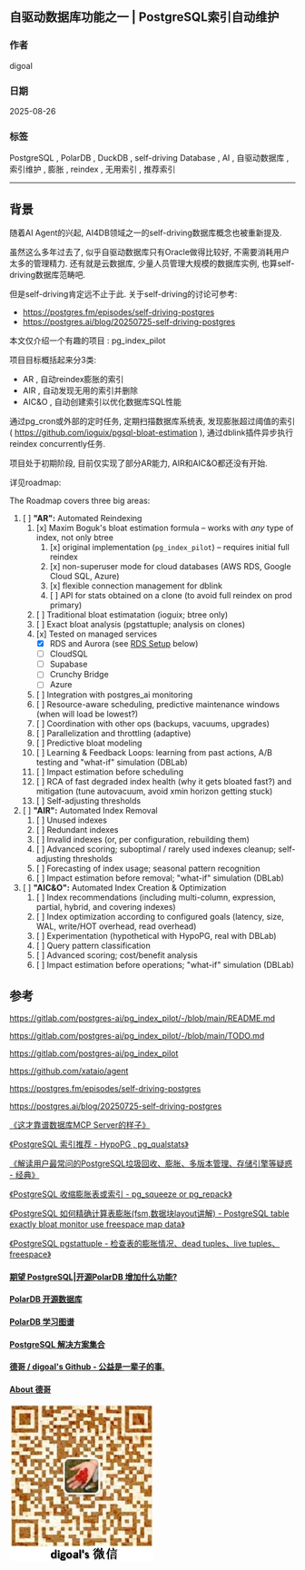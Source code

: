 ## 自驱动数据库功能之一 | PostgreSQL索引自动维护  
                    
### 作者                    
digoal                    
                    
### 日期                    
2025-08-26                    
                    
### 标签                    
PostgreSQL , PolarDB , DuckDB , self-driving Database , AI , 自驱动数据库 , 索引维护 , 膨胀 , reindex , 无用索引 , 推荐索引             
                    
----                    
                    
## 背景    
随着AI Agent的兴起, AI4DB领域之一的self-driving数据库概念也被重新提及.  
  
虽然这么多年过去了, 似乎自驱动数据库只有Oracle做得比较好, 不需要消耗用户太多的管理精力. 还有就是云数据库, 少量人员管理大规模的数据库实例, 也算self-driving数据库范畴吧.  
  
但是self-driving肯定远不止于此. 关于self-driving的讨论可参考:  
- https://postgres.fm/episodes/self-driving-postgres  
- https://postgres.ai/blog/20250725-self-driving-postgres  
  
本文仅介绍一个有趣的项目 : pg_index_pilot  
  
项目目标概括起来分3类:    
- AR , 自动reindex膨胀的索引  
- AIR , 自动发现无用的索引并删除  
- AIC&O , 自动创建索引以优化数据库SQL性能  
  
通过pg_cron或外部的定时任务, 定期扫描数据库系统表, 发现膨胀超过阈值的索引( https://github.com/ioguix/pgsql-bloat-estimation ), 通过dblink插件异步执行reindex concurrently任务.  
  
项目处于初期阶段, 目前仅实现了部分AR能力, AIR和AIC&O都还没有开始.  
  
详见roadmap:  
  
The Roadmap covers three big areas:  
  
1. [ ] **"AR":** Automated Reindexing  
    1. [x] Maxim Boguk's bloat estimation formula – works with *any* type of index, not only btree  
        1. [x] original implementation (`pg_index_pilot`) – requires initial full reindex  
        2. [x] non-superuser mode for cloud databases (AWS RDS, Google Cloud SQL, Azure)  
        3. [x] flexible connection management for dblink  
        4. [ ] API for stats obtained on a clone (to avoid full reindex on prod primary)  
    2. [ ] Traditional bloat estimatation (ioguix; btree only)  
    3. [ ] Exact bloat analysis (pgstattuple; analysis on clones)  
    4. [x] Tested on managed services  
        - [x] RDS and Aurora (see [RDS Setup](#rds-setup) below)  
        - [ ] CloudSQL  
        - [ ] Supabase  
        - [ ] Crunchy Bridge  
        - [ ] Azure  
    5. [ ] Integration with postgres_ai monitoring  
    6. [ ] Resource-aware scheduling, predictive maintenance windows (when will load be lowest?)  
    7. [ ] Coordination with other ops (backups, vacuums, upgrades)  
    8. [ ] Parallelization and throttling (adaptive)  
    9. [ ] Predictive bloat modeling   
    10. [ ] Learning & Feedback Loops: learning from past actions, A/B testing and "what-if" simulation (DBLab)  
    11. [ ] Impact estimation before scheduling  
    12. [ ] RCA of fast degraded index health (why it gets bloated fast?) and mitigation (tune autovacuum, avoid xmin horizon getting stuck)  
    13. [ ] Self-adjusting thresholds  
2. [ ] **"AIR":** Automated Index Removal  
    1. [ ] Unused indexes  
    2. [ ] Redundant indexes  
    3. [ ] Invalid indexes (or, per configuration, rebuilding them)  
    4. [ ] Advanced scoring; suboptimal / rarely used indexes cleanup; self-adjusting thresholds  
    5. [ ] Forecasting of index usage; seasonal pattern recognition  
    6. [ ] Impact estimation before removal; "what-if" simulation (DBLab)  
3. [ ] **"AIC&O":** Automated Index Creation & Optimization  
    1. [ ] Index recommendations (including multi-column, expression, partial, hybrid, and covering indexes)  
    2. [ ] Index optimization according to configured goals (latency, size, WAL, write/HOT overhead, read overhead)  
    3. [ ] Experimentation (hypothetical with HypoPG, real with DBLab)  
    4. [ ] Query pattern classification  
    5. [ ] Advanced scoring; cost/benefit analysis  
    6. [ ] Impact estimation before operations; "what-if" simulation (DBLab)  
   
  
  
## 参考  
https://gitlab.com/postgres-ai/pg_index_pilot/-/blob/main/README.md   
  
https://gitlab.com/postgres-ai/pg_index_pilot/-/blob/main/TODO.md   
  
https://gitlab.com/postgres-ai/pg_index_pilot  
  
https://github.com/xataio/agent  
  
https://postgres.fm/episodes/self-driving-postgres  
  
https://postgres.ai/blog/20250725-self-driving-postgres  
  
[《这才靠谱数据库MCP Server的样子》](../202504/20250411_02.md)    
  
[《PostgreSQL 索引推荐 - HypoPG , pg_qualstats》](../201908/20190804_02.md)    
  
[《解读用户最常问的PostgreSQL垃圾回收、膨胀、多版本管理、存储引擎等疑惑 - 经典》](../201906/20190621_01.md)    
  
[《PostgreSQL 收缩膨胀表或索引 - pg_squeeze or pg_repack》](../201610/20161030_02.md)    
  
[《PostgreSQL 如何精确计算表膨胀(fsm,数据块layout讲解) - PostgreSQL table exactly bloat monitor use freespace map data》](../201306/20130628_01.md)    
  
[《PostgreSQL pgstattuple - 检查表的膨胀情况、dead tuples、live tuples、freespace》](../201909/20190915_02.md)    
  
    
#### [期望 PostgreSQL|开源PolarDB 增加什么功能?](https://github.com/digoal/blog/issues/76 "269ac3d1c492e938c0191101c7238216")
  
  
#### [PolarDB 开源数据库](https://openpolardb.com/home "57258f76c37864c6e6d23383d05714ea")
  
  
#### [PolarDB 学习图谱](https://www.aliyun.com/database/openpolardb/activity "8642f60e04ed0c814bf9cb9677976bd4")
  
  
#### [PostgreSQL 解决方案集合](../201706/20170601_02.md "40cff096e9ed7122c512b35d8561d9c8")
  
  
#### [德哥 / digoal's Github - 公益是一辈子的事.](https://github.com/digoal/blog/blob/master/README.md "22709685feb7cab07d30f30387f0a9ae")
  
  
#### [About 德哥](https://github.com/digoal/blog/blob/master/me/readme.md "a37735981e7704886ffd590565582dd0")
  
  
![digoal's wechat](../pic/digoal_weixin.jpg "f7ad92eeba24523fd47a6e1a0e691b59")
  
